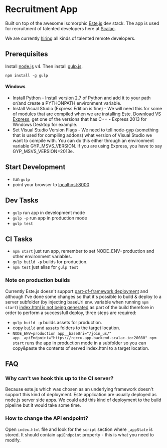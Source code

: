 # Recruitment App

Built on top of the awesome isomorphic [Este.js](https://github.com/steida/este) dev stack.
The app is used for recruitment of talented developers here at [Scalac](https://scalac.io).

We are currently [hiring](https://www.scalac.io/join_us) all kinds of talented remote developers.

## Prerequisites

Install [node.js](http://nodejs.org) v4.
Then install [gulp.js](http://gulpjs.com/).
```shell
npm install -g gulp
```

#### Windows

- Install Python - Install version 2.7 of Python and add it to your path or/and create a PYTHONPATH environment variable.
- Install Visual Studio (Express Edition is fine) - We will need this for some of modules that are compiled when we are installing Este. [Download VS Express](https://www.visualstudio.com/en-us/products/visual-studio-express-vs.aspx), get one of the versions that has C++ - Express 2013 for Windows Desktop for example.
- Set Visual Studio Version Flags - We need to tell node-gyp (something that is used for compiling addons) what version of Visual Studio we want to compile with. You can do this either through an environment variable GYP_MSVS_VERSION. If you are using Express, you have to say GYP_MSVS_VERSION=2013e.

## Start Development


- run `gulp`
- point your browser to [localhost:8000](http://localhost:8000)

## Dev Tasks

- `gulp` run app in development mode
- `gulp -p` run app in production mode
- `gulp test`

## CI Tasks

- `npm start` just run app, remember to set NODE_ENV=production and other environment variables.
- `gulp build -p` builds for production.
- `npm test` just alias for `gulp test`

### Note on production builds

Currently Este.js doesn't support [part-of-framework deployment](https://gist.github.com/mareksuscak/49626aeee0363b5ab77d) and although I've done some changes so that it's possible to build & deploy to a server subfolder (by injecting baseUri env. variable when running `npm start`) [index.html is not being generated](https://github.com/ScalaConsultants/recru-app/issues/20) as part of the build therefore in order to perform a successfull deploy, three steps are required:

- `gulp build -p` builds assets for production.
- copy `build` and `assets` folders to the target location.
- `NODE_ENV=production app__baseUri="/join_us/" app__apiEndpoint="https://recru-app-backend.scalac.io:20080" npm start` runs the app in production mode in a subfolder so you can copy&paste the contents of served index.html to a target location.

## FAQ

### Why can't we hook this up to the CI server?

Because este.js which was chosen as an underlying framework doesn't support this kind of deployment. Este application are usually deployed as node.js server side apps. We could add this kind of deployment to the build pipeline but it would take some time.

### How to change the API endpoint?

Open `index.html` file and look for the `script` section where `_appState` is stored. It should contain `apiEndpoint` property - this is what you need to modify.
